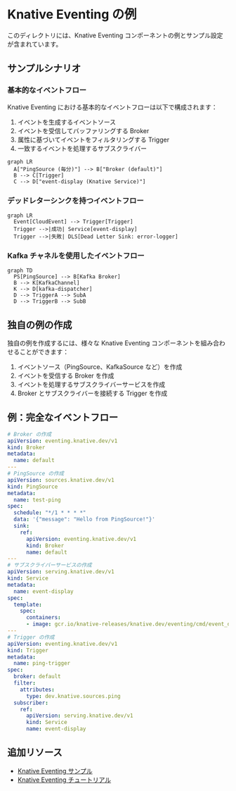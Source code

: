 # Knative Eventing の例

このディレクトリには、Knative Eventing コンポーネントの例とサンプル設定が含まれています。

## サンプルシナリオ

### 基本的なイベントフロー

Knative Eventing における基本的なイベントフローは以下で構成されます：

1. イベントを生成するイベントソース
2. イベントを受信してバッファリングする Broker
3. 属性に基づいてイベントをフィルタリングする Trigger
4. 一致するイベントを処理するサブスクライバー

```mermaid
graph LR
  A["PingSource (毎分)"] --> B["Broker (default)"]
  B --> C[Trigger]
  C --> D["event-display (Knative Service)"]
```

### デッドレターシンクを持つイベントフロー

```mermaid
graph LR
  Event[CloudEvent] --> Trigger[Trigger]
  Trigger -->|成功| Service[event-display]
  Trigger -->|失敗| DLS[Dead Letter Sink: error-logger]
```

### Kafka チャネルを使用したイベントフロー

```mermaid
graph TD
  PS[PingSource] --> B[Kafka Broker]
  B --> K[KafkaChannel]
  K --> D[kafka-dispatcher]
  D --> TriggerA --> SubA
  D --> TriggerB --> SubB
```

## 独自の例の作成

独自の例を作成するには、様々な Knative Eventing コンポーネントを組み合わせることができます：

1. イベントソース（PingSource、KafkaSource など）を作成
2. イベントを受信する Broker を作成
3. イベントを処理するサブスクライバーサービスを作成
4. Broker とサブスクライバーを接続する Trigger を作成

## 例：完全なイベントフロー

```yaml
# Broker の作成
apiVersion: eventing.knative.dev/v1
kind: Broker
metadata:
  name: default
---
# PingSource の作成
apiVersion: sources.knative.dev/v1
kind: PingSource
metadata:
  name: test-ping
spec:
  schedule: "*/1 * * * *"
  data: '{"message": "Hello from PingSource!"}'
  sink:
    ref:
      apiVersion: eventing.knative.dev/v1
      kind: Broker
      name: default
---
# サブスクライバーサービスの作成
apiVersion: serving.knative.dev/v1
kind: Service
metadata:
  name: event-display
spec:
  template:
    spec:
      containers:
      - image: gcr.io/knative-releases/knative.dev/eventing/cmd/event_display
---
# Trigger の作成
apiVersion: eventing.knative.dev/v1
kind: Trigger
metadata:
  name: ping-trigger
spec:
  broker: default
  filter:
    attributes:
      type: dev.knative.sources.ping
  subscriber:
    ref:
      apiVersion: serving.knative.dev/v1
      kind: Service
      name: event-display
```

## 追加リソース

- [Knative Eventing サンプル](https://knative.dev/docs/eventing/samples/)
- [Knative Eventing チュートリアル](https://knative.dev/docs/eventing/getting-started/)
